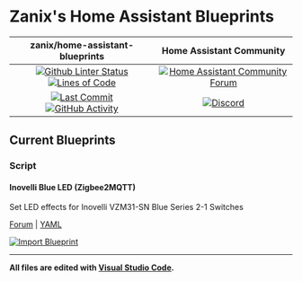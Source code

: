 # Zanix's Home Assistant Blueprints

| zanix/home-assistant-blueprints | Home Assistant Community |
| :---: | :---: |
| [![Github Linter Status][github-linter-status-shield]][github-linter-status] [![Lines of Code][code-lines-shield]][code-link] | [![Home Assistant Community Forum][forum-shield]][forum] |
| [![Last Commit][github-last-commit]][github-master] [![GitHub Activity][commits-shield]][commits] | [![Discord][discord-shield]][discord] |

## Current Blueprints

### Script

#### Inovelli Blue LED (Zigbee2MQTT)

Set LED effects for Inovelli VZM31-SN Blue Series 2-1 Switches

[Forum](https://community.home-assistant.io/t/z2m-inovelli-vzm31-sn-blue-series-2-1-switch-led-notification-script/489620)
 | [YAML](https://github.com/zanix/home-assistant-blueprints/blob/master/script/inovelli_blue_led_zigbee2mqtt.yaml)

[![Import Blueprint][blueprint-import]](https://my.home-assistant.io/redirect/blueprint_import/?blueprint_url=https%3A%2F%2Fgithub.com%2Fzanix%2Fhome-assistant-blueprints%2Fblob%2Fmaster%2Fscript%2Finovelli_blue_led_zigbee2mqtt.yaml)

---

**All files are edited with [Visual Studio Code](https://code.visualstudio.com).**

[github-linter-status-shield]: https://img.shields.io/github/workflow/status/zanix/home-assistant-blueprints/linters/master?style=flat-square&label=linters&logo=github-actions&logoColor=838B95
[github-linter-status]: https://github.com/zanix/home-assistant-blueprints/actions/workflows/linters.yaml

[github-last-commit]: https://img.shields.io/github/last-commit/zanix/home-assistant-blueprints/master?style=flat-square&logo=github&logoColor=838B95
[github-master]: https://github.com/zanix/home-assistant-blueprints/commits/master

[commits-shield]: https://img.shields.io/github/commit-activity/m/zanix/home-assistant-blueprints/master?style=flat-square&logo=github&logoColor=838B95
[commits]: https://github.com/zanix/home-assistant-blueprints/commits/master

[code-lines-shield]: https://img.shields.io/tokei/lines/github/zanix/home-assistant-blueprints?style=flat-square
[code-link]: https://github.com/zanix/home-assistant-blueprints/pulse

[forum-shield]: https://img.shields.io/discourse/topics?style=flat-square&label=community&logo=discourse&color=46B4ED&logoColor=46B4ED&server=https%3A%2F%2Fcommunity.home-assistant.io
[forum]: https://community.home-assistant.io

[discord-shield]: https://img.shields.io/discord/330944238910963714?style=flat-square&color=7289da&label=discord&logo=discord
[discord]: https://discord.gg/c5DvZ4e

[blueprint-import]: https://my.home-assistant.io/badges/blueprint_import.svg
